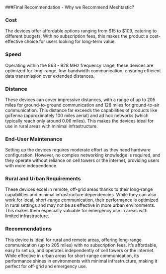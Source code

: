 ###Final Recommendation - Why we Recommend Meshtastic?

### Cost
The devices offer affordable options ranging from $15 to $109, catering to different budgets. With no subscription fees, this makes the product a cost-effective choice for users looking for long-term value.

### Speed
Operating within the 863 - 928 MHz frequency range, these devices are optimized for long-range, low-bandwidth communication, ensuring efficient data transmission over extended distances.

### Distance 
These devices can cover impressive distances, with a range of up to 205 miles for ground-to-ground communication and 128 miles for ground-to-air communication. This distance far exceeds the capabilities of products like goTenna (approximately 100 miles aerial) and ad hoc networks (which typically reach only around 0.06 miles). This makes the devices ideal for use in rural areas with minimal infrastructure.

### End-User Maintenance 
Setting up the devices requires moderate effort as they need hardware configuration. However, no complex networking knowledge is required, and they operate without reliance on cell towers or the internet, providing users with more independence.

### Rural and Urban Requirements
These devices excel in remote, off-grid areas thanks to their long-range capabilities and minimal infrastructure dependencies. While they can also work for local, short-range communication, their performance is optimized in rural settings and may not be as effective in more urban environments. This makes them especially valuable for emergency use in areas with limited infrastructure.

### Recommendations
This device is ideal for rural and remote areas, offering long-range communication (up to 205 miles) with no subscription fees. It’s affordable, easy to set up, and operates independently of cell towers or the internet. While effective in urban areas for short-range communication, its performance shines in environments with minimal infrastructure, making it perfect for off-grid and emergency use.

